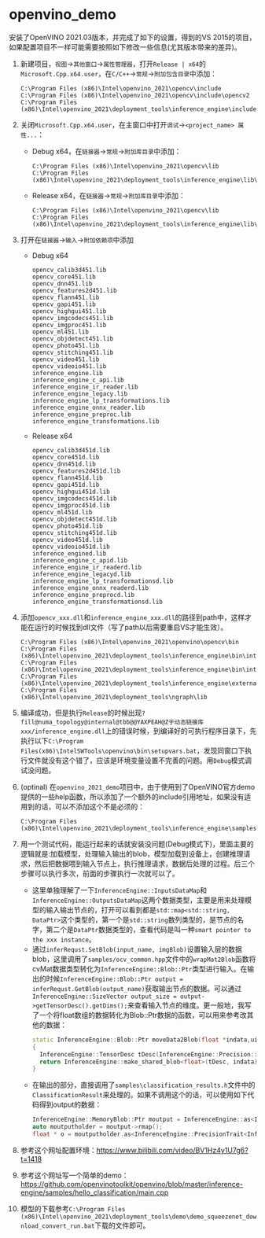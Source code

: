 # openvino_demo
安装了OpenVINO 2021.03版本，并完成了如下的设置，得到的VS 2015的项目，如果配置项目不一样可能需要按照如下修改一些信息(尤其版本带来的差异)。
1. 新建项目，`视图`->`其他窗口`->`属性管理器`，打开`Release | x64`的`Microsoft.Cpp.x64.user`，在`C/C++`->`常规`->`附加包含目录`中添加：
   ~~~
   C:\Program Files (x86)\Intel\openvino_2021\opencv\include
   C:\Program Files (x86)\Intel\openvino_2021\opencv\include\opencv2
   C:\Program Files (x86)\Intel\openvino_2021\deployment_tools\inference_engine\include
   ~~~
2. 关闭`Microsoft.Cpp.x64.user`，在主窗口中打开`调试`->`<project_name> 属性...`：
    - Debug x64，在`链接器`->`常规`->`附加库目录`中添加：
      ~~~
      C:\Program Files (x86)\Intel\openvino_2021\opencv\lib
      C:\Program Files (x86)\Intel\openvino_2021\deployment_tools\inference_engine\lib\intel64\Debug
      ~~~
    - Release x64，在`链接器`->`常规`->`附加库目录`中添加：
      ~~~
      C:\Program Files (x86)\Intel\openvino_2021\opencv\lib
      C:\Program Files (x86)\Intel\openvino_2021\deployment_tools\inference_engine\lib\intel64\Release
      ~~~
3. 打开在`链接器`->`输入`->`附加依赖项`中添加
    - Debug x64
      ~~~
      opencv_calib3d451.lib
      opencv_core451.lib
      opencv_dnn451.lib
      opencv_features2d451.lib
      opencv_flann451.lib
      opencv_gapi451.lib
      opencv_highgui451.lib
      opencv_imgcodecs451.lib
      opencv_imgproc451.lib
      opencv_ml451.lib
      opencv_objdetect451.lib
      opencv_photo451.lib
      opencv_stitching451.lib
      opencv_video451.lib
      opencv_videoio451.lib
      inference_engine.lib
      inference_engine_c_api.lib
      inference_engine_ir_reader.lib
      inference_engine_legacy.lib
      inference_engine_lp_transformations.lib
      inference_engine_onnx_reader.lib
      inference_engine_preproc.lib
      inference_engine_transformations.lib
      ~~~
    - Release x64
      ~~~
      opencv_calib3d451d.lib
      opencv_core451d.lib
      opencv_dnn451d.lib
      opencv_features2d451d.lib
      opencv_flann451d.lib
      opencv_gapi451d.lib
      opencv_highgui451d.lib
      opencv_imgcodecs451d.lib
      opencv_imgproc451d.lib
      opencv_ml451d.lib
      opencv_objdetect451d.lib
      opencv_photo451d.lib
      opencv_stitching451d.lib
      opencv_video451d.lib
      opencv_videoio451d.lib
      inference_engined.lib
      inference_engine_c_apid.lib
      inference_engine_ir_readerd.lib
      inference_engine_legacyd.lib
      inference_engine_lp_transformationsd.lib
      inference_engine_onnx_readerd.lib
      inference_engine_preprocd.lib
      inference_engine_transformationsd.lib
      ~~~

4. 添加`opencv_xxx.dll`和`inference_engine_xxx.dll`的路径到path中，这样才能在运行的时候找到dll文件（写了path以后需要重启VS才能生效）。
   ~~~
   C:\Program Files (x86)\Intel\openvino_2021\openvino\opencv\bin
   C:\Program Files (x86)\Intel\openvino_2021\deployment_tools\inference_engine\bin\intel64\Release
   C:\Program Files (x86)\Intel\openvino_2021\deployment_tools\inference_engine\bin\intel64\Debug
   C:\Program Files (x86)\Intel\openvino_2021\deployment_tools\inference_engine\external\tbb\bin
   C:\Program Files (x86)\Intel\openvino_2021\deployment_tools\ngraph\lib
   ~~~

5. 编译成功，但是执行`Release`的时候出现`?fill@numa_topology@internal@tbb@@YAXPEAH@Z于动态链接库xxx/inference_engine.dll`上的错误时候，到编译好的可执行程序目录下，先执行以下`C:\Program Files(x86)\IntelSWTools\openvino\bin\setupvars.bat`，发现同窗口下执行文件就没有这个错了，应该是环境变量设置不完善的问题。用`Debug`模式调试没问题。
6. (optinal) 在`openvino_2021_demo`项目中，由于使用到了OpenVINO官方demo提供的一些help函数，所以添加了一个额外的include引用地址，如果没有适用到的话，可以不添加这个不是必须的：
   ~~~
   C:\Program Files (x86)\Intel\openvino_2021\deployment_tools\inference_engine\samples\cpp\common
   ~~~

7. 用一个测试代码，能运行起来的话就安装没问题(Debug模式下)，里面主要的逻辑就是:加载模型，处理输入输出的blob，模型加载到设备上，创建推理请求，然后把数据喂到输入节点上，执行推理请求，数据后处理的过程。后三个步骤可以执行多次，前面的步骤执行一次就可以了。
    - 这里单独理解了一下`InferenceEngine::InputsDataMap`和`InferenceEngine::OutputsDataMap`这两个数据类型，主要是用来处理模型的输入输出节点的，打开可以看到都是`std::map<std::string, DataPtr>`这个类型的，第一个是`std::string`数列类型的，是节点的名字，第二个是`DataPtr`数据类型的，查看代码是叫一种`smart pointer to the xxx instance`。
    - 通过`inferRequst.SetBlob(input_name, imgBlob)`设置输入层的数据blob，这里调用了`samples/ocv_common.hpp`文件中的`wrapMat2Blob`函数将cvMat数据类型转化为`InferenceEngine::Blob::Ptr`类型进行输入。在输出的时候`InferenceEngine::Blob::Ptr output = inferRequst.GetBlob(output_name)`获取输出节点的数据。可以通过`InferenceEngine::SizeVector output_size = output->getTensorDesc().getDims();`来查看输入节点的维度。更一般地，我写了一个将float数组的数据转化为Blob::Ptr数据的函数，可以用来参考改其他的数据：
      ~~~cpp
      static InferenceEngine::Blob::Ptr moveData2Blob(float *indata,uint64 length, uint64 channel)
      {
        InferenceEngine::TensorDesc tDesc(InferenceEngine::Precision::FP32, { 1,length,channel },InferenceEngine::Layout::ANY);
        return InferenceEngine::make_shared_blob<float>(tDesc, indata);
      }
      ~~~
    - 在输出的部分，直接调用了`samples\classification_results.h`文件中的`ClassificationResult`来处理的。如果不调用这个的话，可以使用如下代码得到output的数据：
      ~~~cpp
      InferenceEngine::MemoryBlob::Ptr moutput = InferenceEngine::as<InferenceEngine::MemoryBlob>(output);
      auto moutputholder = moutput->rmap();
      float * o = moutputholder.as<InferenceEngine::PrecisionTrait<InferenceEngine::Precision::FP32>::value_type *>();
      ~~~

8. 参考这个网址配置环境：https://www.bilibili.com/video/BV1Hz4y1U7g6?t=1418
9.  参考这个网址写一个简单的demo：https://github.com/openvinotoolkit/openvino/blob/master/inference-engine/samples/hello_classification/main.cpp
10. 模型的下载参考`C:\Program Files (x86)\Intel\openvino_2021\deployment_tools\demo\demo_squeezenet_download_convert_run.bat`下载的文件即可。
